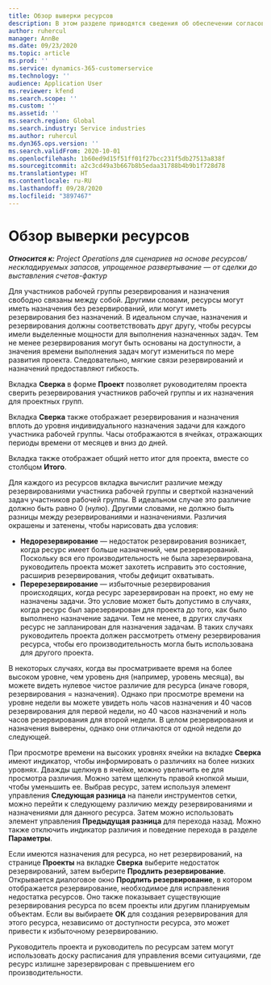 ```yaml
---
title: Обзор выверки ресурсов
description: В этом разделе приводятся сведения об обеспечении согласования резервирования ресурсов и назначения проектам.
author: ruhercul
manager: AnnBe
ms.date: 09/23/2020
ms.topic: article
ms.prod: ''
ms.service: dynamics-365-customerservice
ms.technology: ''
audience: Application User
ms.reviewer: kfend
ms.search.scope: ''
ms.custom: ''
ms.assetid: ''
ms.search.region: Global
ms.search.industry: Service industries
ms.author: ruhercul
ms.dyn365.ops.version: ''
ms.search.validFrom: 2020-10-01
ms.openlocfilehash: 1b60ed9d15f51ff01f27bcc231f5db27513a838f
ms.sourcegitcommit: a2c3cd49a3b667b8b5edaa31788b4b9b1f728d78
ms.translationtype: HT
ms.contentlocale: ru-RU
ms.lasthandoff: 09/28/2020
ms.locfileid: "3897467"
---
```

# <a name="resource-reconciliation-overview"></a>Обзор выверки ресурсов

_**Относится к:** Project Operations для сценариев на основе ресурсов/нескладируемых запасов, упрощенное развертывание — от сделки до выставления счетов-фактур_

Для участников рабочей группы резервирования и назначения свободно связаны между собой. Другими словами, ресурсы могут иметь назначения без резервирований, или могут иметь резервирования без назначений. В идеальном случае, назначения и резервирования должны соответствовать друг другу, чтобы ресурсы имели выделенные мощности для выполнения назначенных задач. Тем не менее резервирования могут быть основаны на доступности, а значения времени выполнения задач могут измениться по мере развития проекта. Следовательно, мягкие связи резервирований и назначений предоставляют гибкость.

Вкладка **Сверка** в форме **Проект** позволяет руководителям проекта сверить резервирования участников рабочей группы и их назначения для проектных групп.

Вкладка **Сверка** также отображает резервирования и назначения вплоть до уровня индивидуального назначения задачи для каждого участника рабочей группы. Часы отображаются в ячейках, отражающих периоды времени от месяцев и вниз до дней.

Вкладка также отображает общий нетто итог для проекта, вместе со столбцом **Итого**.

Для каждого из ресурсов вкладка вычислит различие между резервированиями участника рабочей группы и сверткой назначений задач участников рабочей группы. В идеальном случае это различие должно быть равно 0 (нулю). Другими словами, не должно быть разницы между резервированиями и назначениями. Различия окрашены и затенены, чтобы нарисовать два условия:

- **Недорезервирование** — недостаток резервирования возникает, когда ресурс имеет больше назначений, чем резервирований. Поскольку вся его производительность не была зарезервирована, руководитель проекта может захотеть исправить это состояние, расширив резервирования, чтобы дефицит охватывать.
- **Перерезервирование** — избыточные резервирования происходящих, когда ресурс зарезервирован на проект, но ему не назначены задачи. Это условие может быть допустимо в случаях, когда ресурс был зарезервирован для проекта до того, как было выполнено назначение задачи. Тем не менее, в других случаях ресурс не запланирован для назначения задачам. В таких случаях руководитель проекта должен рассмотреть отмену резервирования ресурса, чтобы его производительность могла быть использована для другого проекта.

В некоторых случаях, когда вы просматриваете время на более высоком уровне, чем уровень дня (например, уровень месяца), вы можете видеть нулевое чистое различие для ресурса (иначе говоря, резервирования = назначения). Однако при просмотре времени на уровне недели вы можете увидеть ноль часов назначения и 40 часов резервирования для первой недели, но 40 часов назначений и ноль часов резервирования для второй недели. В целом резервирования и назначения выверены, однако они отличаются от одной недели до следующей.

При просмотре времени на высоких уровнях ячейки на вкладке **Сверка** имеют индикатор, чтобы информировать о различиях на более низких уровнях. Дважды щелкнув в ячейке, можно увеличить ее для просмотра различия. Можно затем щелкнуть правой кнопкой мыши, чтобы уменьшить ее. Выбрав ресурс, затем используя элемент управления **Следующая разница** на панели инструментов сетки, можно перейти к следующему различию между резервированиями и назначениями для данного ресурса. Затем можно использовать элемент управления **Предыдущая разница** для перехода назад. Можно также отключить индикатор различия и поведение перехода в разделе **Параметры**.


Если имеются назначения для ресурса, но нет резервирований, на странице **Проекты** на вкладке **Сверка** выберите недостаток резервирований, затем выберите **Продлить резервирование**. Открывается диалоговое окно **Продлить резервирование**, в котором отображается резервирование, необходимое для исправления недостатка ресурсов. Оно также показывает существующие резервирования ресурса по всем проекты или другим планируемым объектам. Если вы выбираете **ОК** для создания резервирования для этого ресурса, независимо от доступности ресурса, это может привести к избыточному резервированию.

Руководитель проекта и руководитель по ресурсам затем могут использовать доску расписания для управления всеми ситуациями, где ресурс излишне зарезервирован с превышением его производительности.

